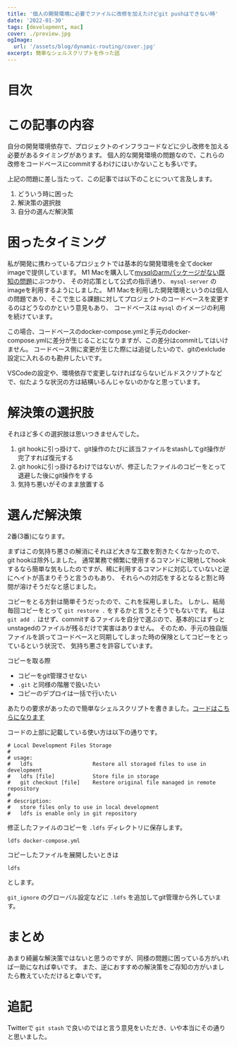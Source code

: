 ```yaml
---
title: '個人の開発環境に必要でファイルに改修を加えたけどgit pushはできない時'
date: '2022-01-30'
tags: [development, mac]
cover: ./preview.jpg
ogImage:
  url: '/assets/blog/dynamic-routing/cover.jpg'
excerpt: 簡単なシェルスクリプトを作った話
---
```


# 目次


# この記事の内容
自分の開発環境依存で、プロジェクトのインフラコードなどに少し改修を加える必要があるタイミングがあります。
個人的な開発環境の問題なので、これらの改修をコードベースにcommitするわけにはいかないことも多いです。

上記の問題に差し当たって、この記事では以下のことについて言及します。

1. どういう時に困った
1. 解決策の選択肢
1. 自分の選んだ解決策


# 困ったタイミング
私が開発に携わっているプロジェクトでは基本的な開発環境を全てdocker imageで提供しています。
M1 Macを購入して[mysqlのarmパッケージがない既知の問題](https://matsuand.github.io/docs.docker.jp.onthefly/desktop/mac/apple-silicon/)にぶつかり、
その対応策として公式の指示通り、 `mysql-server` のimageを利用するようにしました。
M1 Macを利用した開発環境というのは個人の問題であり、そこで生じる課題に対してプロジェクトのコードベースを変更するのはどうなのかという意見もあり、
コードベースは `mysql` のイメージの利用を続けています。

この場合、コードベースのdocker-compose.ymlと手元のdocker-compose.ymlに差分が生じることになりますが、この差分はcommitしてはいけません。
コードベース側に変更が生じた際には追従したいので、gitのexlclude設定に入れるのも勘弁したいです。

VSCodeの設定や、環境依存で変更しなければならないビルドスクリプトなどで、似たような状況の方は結構いるんじゃないのかなと思っています。


# 解決策の選択肢
それほど多くの選択肢は思いつきませんでした。

1. git hookに引っ掛けて、git操作のたびに該当ファイルをstashしてgit操作が完了すれば復元する
1. git hookに引っ掛けるわけではないが、修正したファイルのコピーをとって退避した後にgit操作をする
1. 気持ち悪いがそのまま放置する

# 選んだ解決策
2番(3番)になります。

まずはこの気持ち悪さの解消にそれほど大きな工数を割きたくなかったので、git hookは除外しました。
通常業務で頻繁に使用するコマンドに現地してhookするなら簡単な気もしたのですが、稀に利用するコマンドに対応していないと逆にヘイトが高まりそうと言うのもあり、
それらへの対応をするとなると割と時間が溶けそうだなと感じました。

コピーをとる方針は簡単そうだったので、これを採用しました。
しかし、結局毎回コピーをとって `git restore .` をするかと言うとそうでもないです。
私は `git add .` はせず、commitするファイルを自分で選ぶので、基本的にはずっとunstagedのファイルが残るだけで実害はありません。
そのため、手元の独自版ファイルを誤ってコードベースと同期してしまった時の保険としてコピーをとっているという状況で、 気持ち悪さを許容しています。

コピーを取る際

- コピーをgit管理させない
- `.git` と同様の階層で扱いたい
- コピーのデプロイは一括で行いたい

あたりの要求があったので簡単なシェルスクリプトを書きました。[コードはこちらになります](https://github.com/dondakeshimo/dotfiles/blob/0d71b1a7df71a88846b00216352efc7cdd1c136e/bin/ldfs)

コードの上部に記載している使い方は以下の通りです。

```
# Local Development Files Storage
#
# usage:
#   ldfs                   Restore all storaged files to use in development
#   ldfs [file]            Store file in storage
#   git checkout [file]    Restore original file managed in remote repository
#
# description:
#   store files only to use in local development
#   ldfs is enable only in git repository
```

修正したファイルのコピーを `.ldfs` ディレクトリに保存します。

```
ldfs docker-compose.yml
```

コピーしたファイルを展開したいときは

```
ldfs
```

とします。

`git_ignore` のグローバル設定などに `.ldfs` を追加してgit管理から外しています。

# まとめ

あまり綺麗な解決策ではないと思うのですが、同様の問題に困っている方がいれば一助になれば幸いです。
また、逆におすすめの解決策をご存知の方がいましたら教えていただけると幸いです。

# 追記
Twitterで `git stash` で良いのではと言う意見をいただき、いや本当にその通りと思いました。
